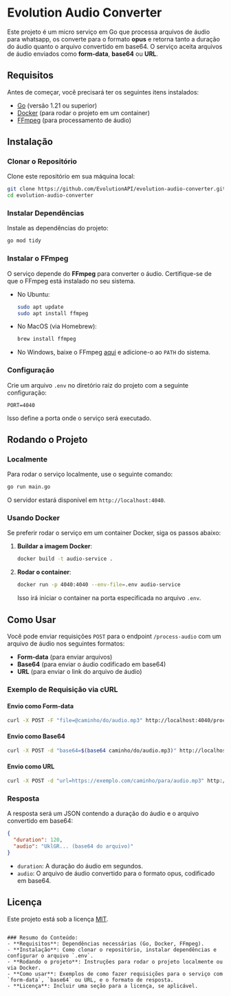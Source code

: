 # Evolution Audio Converter

Este projeto é um micro serviço em Go que processa arquivos de áudio para whatsapp, os converte para o formato **opus** e retorna tanto a duração do áudio quanto o arquivo convertido em base64. O serviço aceita arquivos de áudio enviados como **form-data**, **base64** ou **URL**.

## Requisitos

Antes de começar, você precisará ter os seguintes itens instalados:

- [Go](https://golang.org/doc/install) (versão 1.21 ou superior)
- [Docker](https://docs.docker.com/get-docker/) (para rodar o projeto em um container)
- [FFmpeg](https://ffmpeg.org/download.html) (para processamento de áudio)

## Instalação

### Clonar o Repositório

Clone este repositório em sua máquina local:

```bash
git clone https://github.com/EvolutionAPI/evolution-audio-converter.git
cd evolution-audio-converter
```

### Instalar Dependências

Instale as dependências do projeto:

```bash
go mod tidy
```

### Instalar o FFmpeg

O serviço depende do **FFmpeg** para converter o áudio. Certifique-se de que o FFmpeg está instalado no seu sistema.

- No Ubuntu:

  ```bash
  sudo apt update
  sudo apt install ffmpeg
  ```

- No MacOS (via Homebrew):

  ```bash
  brew install ffmpeg
  ```

- No Windows, baixe o FFmpeg [aqui](https://ffmpeg.org/download.html) e adicione-o ao `PATH` do sistema.

### Configuração

Crie um arquivo `.env` no diretório raiz do projeto com a seguinte configuração:

```env
PORT=4040
```

Isso define a porta onde o serviço será executado.

## Rodando o Projeto

### Localmente

Para rodar o serviço localmente, use o seguinte comando:

```bash
go run main.go
```

O servidor estará disponível em `http://localhost:4040`.

### Usando Docker

Se preferir rodar o serviço em um container Docker, siga os passos abaixo:

1. **Buildar a imagem Docker**:

   ```bash
   docker build -t audio-service .
   ```

2. **Rodar o container**:

   ```bash
   docker run -p 4040:4040 --env-file=.env audio-service
   ```

   Isso irá iniciar o container na porta especificada no arquivo `.env`.

## Como Usar

Você pode enviar requisições `POST` para o endpoint `/process-audio` com um arquivo de áudio nos seguintes formatos:

- **Form-data** (para enviar arquivos)
- **Base64** (para enviar o áudio codificado em base64)
- **URL** (para enviar o link do arquivo de áudio)

### Exemplo de Requisição via cURL

#### Envio como Form-data

```bash
curl -X POST -F "file=@caminho/do/audio.mp3" http://localhost:4040/process-audio
```

#### Envio como Base64

```bash
curl -X POST -d "base64=$(base64 caminho/do/audio.mp3)" http://localhost:4040/process-audio
```

#### Envio como URL

```bash
curl -X POST -d "url=https://exemplo.com/caminho/para/audio.mp3" http://localhost:4040/process-audio
```

### Resposta

A resposta será um JSON contendo a duração do áudio e o arquivo convertido em base64:

```json
{
  "duration": 120,
  "audio": "UklGR... (base64 do arquivo)"
}
```

- `duration`: A duração do áudio em segundos.
- `audio`: O arquivo de áudio convertido para o formato opus, codificado em base64.

## Licença

Este projeto está sob a licença [MIT](LICENSE).
```

### Resumo do Conteúdo:
- **Requisitos**: Dependências necessárias (Go, Docker, FFmpeg).
- **Instalação**: Como clonar o repositório, instalar dependências e configurar o arquivo `.env`.
- **Rodando o projeto**: Instruções para rodar o projeto localmente ou via Docker.
- **Como usar**: Exemplos de como fazer requisições para o serviço com `form-data`, `base64` ou URL, e o formato de resposta.
- **Licença**: Incluir uma seção para a licença, se aplicável.